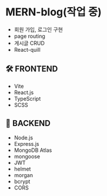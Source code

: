 # MERN-blog(작업 중)
- 회원 가입, 로그인 구현
- page routing
- 게시글 CRUD
- React-quill

## 🛠 FRONTEND
- Vite
- React.js
- TypeScript
- SCSS

## 📡 BACKEND
- Node.js
- Express.js
- MongoDB Atlas
- mongoose
- JWT
- helmet
- morgan
- bcrypt
- CORS
